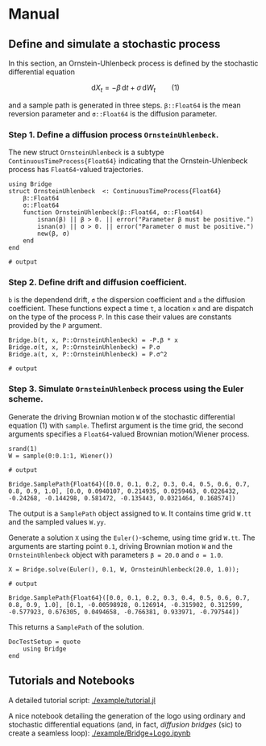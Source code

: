 # Manual

## Define and simulate a stochastic process

In this section, an Ornstein-Uhlenbeck process is defined by the
stochastic differential equation

```math
    \mathrm{d} X_t = -β\, \mathrm{d}t + σ\, \mathrm{d} W_t\qquad(1)
```

and a sample path is generated in three steps.
`β::Float64` is the mean reversion parameter 
and `σ::Float64` is the diffusion parameter.

### Step 1. Define a diffusion process `OrnsteinUhlenbeck`.

The new struct `OrnsteinUhlenbeck` is a subtype `ContinuousTimeProcess{Float64}` indicating that the Ornstein-Uhlenbeck process has
`Float64`-valued trajectories.

```jldoctest OrnsteinUhlenbeck
using Bridge
struct OrnsteinUhlenbeck  <: ContinuousTimeProcess{Float64}
    β::Float64
    σ::Float64 
    function OrnsteinUhlenbeck(β::Float64, σ::Float64)
        isnan(β) || β > 0. || error("Parameter β must be positive.")
        isnan(σ) || σ > 0. || error("Parameter σ must be positive.")
        new(β, σ)
    end
end

# output

```

### Step 2. Define drift and diffusion coefficient.

`b` is the dependend drift, `σ` the dispersion coefficient and `a` the
diffusion coefficient. These functions expect a time `t`, a location `x`
and are dispatch on the type of the process `P`. In this case their values are constants provided by the `P` argument.

```jldoctest OrnsteinUhlenbeck
Bridge.b(t, x, P::OrnsteinUhlenbeck) = -P.β * x
Bridge.σ(t, x, P::OrnsteinUhlenbeck) = P.σ
Bridge.a(t, x, P::OrnsteinUhlenbeck) = P.σ^2

# output

```

### Step 3. Simulate `OrnsteinUhlenbeck` process using the Euler scheme.

Generate the driving Brownian motion `W` of the stochastic differential equation (1) with `sample`. Thefirst argument is the time grid, the second arguments specifies a `Float64`-valued Brownian motion/Wiener process.

```jldoctest OrnsteinUhlenbeck
srand(1)
W = sample(0:0.1:1, Wiener())

# output

Bridge.SamplePath{Float64}([0.0, 0.1, 0.2, 0.3, 0.4, 0.5, 0.6, 0.7, 0.8, 0.9, 1.0], [0.0, 0.0940107, 0.214935, 0.0259463, 0.0226432, -0.24268, -0.144298, 0.581472, -0.135443, 0.0321464, 0.168574])
```

The output is a `SamplePath` object assigned to `W`. It contains time grid `W.tt` and the sampled values `W.yy`.

Generate a solution `X` using the `Euler()`-scheme, using time grid `W.tt`. The arguments are
starting point `0.1`, driving Brownian motion `W` and the `OrnsteinUhlenbeck` object with parameters `β = 20.0` and
`σ = 1.0`.

```jldoctest OrnsteinUhlenbeck
X = Bridge.solve(Euler(), 0.1, W, OrnsteinUhlenbeck(20.0, 1.0));

# output

Bridge.SamplePath{Float64}([0.0, 0.1, 0.2, 0.3, 0.4, 0.5, 0.6, 0.7, 0.8, 0.9, 1.0], [0.1, -0.00598928, 0.126914, -0.315902, 0.312599, -0.577923, 0.676305, 0.0494658, -0.766381, 0.933971, -0.797544])
```

This returns a `SamplePath` of the solution.

```@meta
DocTestSetup = quote
    using Bridge
end
```

## Tutorials and Notebooks

A detailed tutorial script:
[./example/tutorial.jl](https://www.github.com/mschauer/Bridge.jl/blob/master/example/tutorial.jl)

A nice notebook detailing the generation of the logo using ordinary and stochastic differential equations (and, in fact, *diffusion bridges* (sic) to create a seamless loop):
[./example/Bridge+Logo.ipynb](https://github.com/mschauer/Bridge.jl/blob/master/example/Bridge%2BLogo.ipynb)